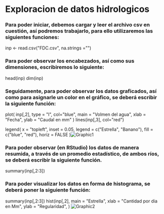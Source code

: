 # Exploracion de datos hidrologicos

### Para poder iniciar, debemos cargar y leer el archivo csv en cuestión, así podremos trabajarlo, para ello utilizaremos las siguientes funciones:
inp <- read.csv("FDC.csv", na.strings ="")


### Para poder observar los encabezados, así como sus dimensiones, escribiremos lo siguiente:

head(inp)
dim(inp)





### Seguidamente, para poder observar los datos graficados, así como para asignarle un color en el gráfico, se deberá escribir la siguiente función:
plot(
  inp[,2], type = "l", col="blue", 
  main = "Volmen del agua",
  xlab = "Fecha",
  ylab = "Caudal en mm"
)
lines(inp[,3], col="red")

legend(
  x = "topleft",
  inset = 0.05,
  legend = c("Estrella", "Banano"),
  fill = c("blue", "red"),
  horiz = FALSE
  )![Graphic1](https://user-images.githubusercontent.com/82826151/119308878-d39f1a80-bc2a-11eb-89b9-3a7617bc06a8.png)
  
  ### Para poder observar (en RStudio) los datos de manera resumida, a través de un promedio estadístico, de ambos ríos, se deberá escribir la siguiente función.

summary(inp[,2:3])

### Para poder visualizar los datos en forma de histograma, se deberá poner la siguiente función:
summary(inp[,2:3])
hist(inp[,2],
main = "Estrella",
xlab = "Cantidad por dia en Mm",
ylab = "Regularidad", 
) 
![Graphic2](https://user-images.githubusercontent.com/82826151/119314971-9048aa00-bc32-11eb-8962-1f8bfbadaf64.png)


